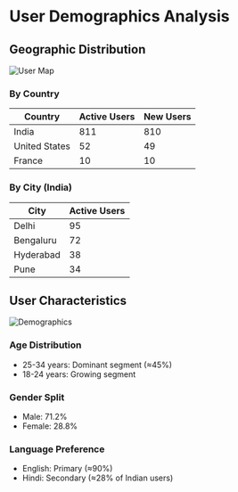 # User Demographics Analysis
## Geographic Distribution
![User Map](screenshots/user_geography.png)

### By Country
| Country         | Active Users | New Users |
|-----------------|--------------|-----------|
| India           | 811          | 810       |
| United States   | 52           | 49        |
| France          | 10           | 10        |

### By City (India)
| City         | Active Users |
|--------------|--------------|
| Delhi        | 95           |
| Bengaluru    | 72           |
| Hyderabad    | 38           |
| Pune         | 34           |

## User Characteristics
![Demographics](screenshots/user_demographics.png)
### Age Distribution
- 25-34 years: Dominant segment (≈45%)
- 18-24 years: Growing segment

### Gender Split
- Male: 71.2%
- Female: 28.8%

### Language Preference
- English: Primary (≈90%)
- Hindi: Secondary (≈28% of Indian users)